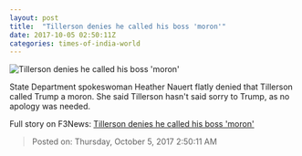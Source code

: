 ```yaml
---
layout: post
title:  "Tillerson denies he called his boss 'moron'"
date: 2017-10-05 02:50:11Z
categories: times-of-india-world
---
```


![Tillerson denies he called his boss 'moron'](https://static.toiimg.com/photo/msid-60948802/60948802.jpg?166907)

State Department spokeswoman Heather Nauert flatly denied that Tillerson called Trump a moron. She said Tillerson hasn't said sorry to Trump, as no apology was needed.


Full story on F3News: [Tillerson denies he called his boss 'moron'](http://www.f3nws.com/n/BD4AcH)

> Posted on: Thursday, October 5, 2017 2:50:11 AM
